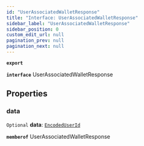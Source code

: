 ```yaml
---
id: "UserAssociatedWalletResponse"
title: "Interface: UserAssociatedWalletResponse"
sidebar_label: "UserAssociatedWalletResponse"
sidebar_position: 0
custom_edit_url: null
pagination_prev: null
pagination_next: null
---
```


**`export`**

**`interface`** UserAssociatedWalletResponse

## Properties

### data

 `Optional` **data**: [`EncodedUserId`](EncodedUserId.md)

**`memberof`** UserAssociatedWalletResponse

